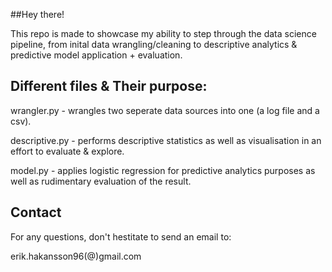 ##Hey there!

This repo is made to showcase my ability to step through the data science pipeline, from inital data wrangling/cleaning to
descriptive analytics & predictive model application + evaluation.


## Different files & Their purpose:

wrangler.py - wrangles two seperate data sources into one (a log file and a csv).

descriptive.py - performs descriptive statistics as well as visualisation in an effort to evaluate & explore.

model.py - applies logistic regression for predictive analytics purposes as well as rudimentary evaluation of the result.



## Contact

For any questions, don't hestitate to send an email to:

erik.hakansson96(@)gmail.com
